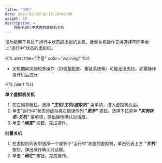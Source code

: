 ```yaml
---
title: "关机"
date: 2022-01-06T16:13:23+08:00
weight: 30
description: >
    将处于运行中状态的虚拟机关机
---
```


该功能用于将处于运行中状态的虚拟机关机。批量关机操作支持选择不同平台上“运行中”状态的虚拟机。

{{% alert title="注意" color="warning" %}}

- 关机期间实例较多操作（如调整配置、重装系统等）可能无法支持，如需操作请开机后进行

{{% /alert %}}

**单个虚拟机关机**

1. 在左侧导航栏，选择 **_"主机/主机/虚拟机"_** 菜单项，进入虚拟机页面。
2. 单击“运行中”状态的虚拟机右侧操作列 **_"更多"_** 按钮，选择下拉菜单 **_"实例状态-关机"_** 菜单项，弹出操作确认对话框。
2. 单击 **_"确定"_** 按钮，完成操作。

**批量关机**

1. 在虚拟机列表中选择一个或多个“运行中”状态的虚拟机，单击列表上方 **_"关机"_** 按钮，弹出操作确认对话框。
2. 单击 **_"确定"_** 按钮，完成操作。 